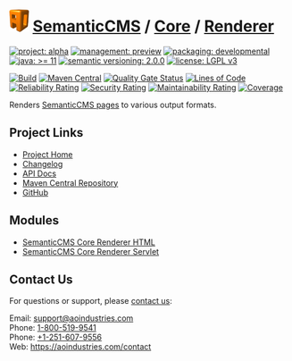 # [<img src="ao-logo.png" alt="AO Logo" width="35" height="40">](https://github.com/ao-apps) [SemanticCMS](https://github.com/ao-apps/semanticcms) / [Core](https://github.com/ao-apps/semanticcms-core) / [Renderer](https://github.com/ao-apps/semanticcms-core-renderer)

[![project: alpha](https://semanticcms.com/ao-badges/project-alpha.svg)](https://aoindustries.com/life-cycle#project-alpha)
[![management: preview](https://semanticcms.com/ao-badges/management-preview.svg)](https://aoindustries.com/life-cycle#management-preview)
[![packaging: developmental](https://semanticcms.com/ao-badges/packaging-developmental.svg)](https://aoindustries.com/life-cycle#packaging-developmental)  
[![java: &gt;= 11](https://semanticcms.com/ao-badges/java-11.svg)](https://docs.oracle.com/en/java/javase/11/docs/api/)
[![semantic versioning: 2.0.0](https://semanticcms.com/ao-badges/semver-2.0.0.svg)](http://semver.org/spec/v2.0.0.html)
[![license: LGPL v3](https://semanticcms.com/ao-badges/license-lgpl-3.0.svg)](https://www.gnu.org/licenses/lgpl-3.0)

[![Build](https://github.com/ao-apps/semanticcms-core-renderer/workflows/Build/badge.svg?branch=master)](https://github.com/ao-apps/semanticcms-core-renderer/actions?query=workflow%3ABuild)
[![Maven Central](https://maven-badges.herokuapp.com/maven-central/com.semanticcms/semanticcms-core-renderer/badge.svg)](https://maven-badges.herokuapp.com/maven-central/com.semanticcms/semanticcms-core-renderer)
[![Quality Gate Status](https://sonarcloud.io/api/project_badges/measure?branch=master&project=com.semanticcms%3Asemanticcms-core-renderer&metric=alert_status)](https://sonarcloud.io/dashboard?branch=master&id=com.semanticcms%3Asemanticcms-core-renderer)
[![Lines of Code](https://sonarcloud.io/api/project_badges/measure?branch=master&project=com.semanticcms%3Asemanticcms-core-renderer&metric=ncloc)](https://sonarcloud.io/component_measures?branch=master&id=com.semanticcms%3Asemanticcms-core-renderer&metric=ncloc)  
[![Reliability Rating](https://sonarcloud.io/api/project_badges/measure?branch=master&project=com.semanticcms%3Asemanticcms-core-renderer&metric=reliability_rating)](https://sonarcloud.io/component_measures?branch=master&id=com.semanticcms%3Asemanticcms-core-renderer&metric=Reliability)
[![Security Rating](https://sonarcloud.io/api/project_badges/measure?branch=master&project=com.semanticcms%3Asemanticcms-core-renderer&metric=security_rating)](https://sonarcloud.io/component_measures?branch=master&id=com.semanticcms%3Asemanticcms-core-renderer&metric=Security)
[![Maintainability Rating](https://sonarcloud.io/api/project_badges/measure?branch=master&project=com.semanticcms%3Asemanticcms-core-renderer&metric=sqale_rating)](https://sonarcloud.io/component_measures?branch=master&id=com.semanticcms%3Asemanticcms-core-renderer&metric=Maintainability)
[![Coverage](https://sonarcloud.io/api/project_badges/measure?branch=master&project=com.semanticcms%3Asemanticcms-core-renderer&metric=coverage)](https://sonarcloud.io/component_measures?branch=master&id=com.semanticcms%3Asemanticcms-core-renderer&metric=Coverage)

Renders [SemanticCMS pages](https://github.com/ao-apps/semanticcms-core-pages) to various output formats.

## Project Links
* [Project Home](https://semanticcms.com/core/renderer/)
* [Changelog](https://semanticcms.com/core/renderer/changelog)
* [API Docs](https://semanticcms.com/core/renderer/apidocs/)
* [Maven Central Repository](https://search.maven.org/artifact/com.semanticcms/semanticcms-core-renderer)
* [GitHub](https://github.com/ao-apps/semanticcms-core-renderer)

## Modules
* [SemanticCMS Core Renderer HTML](https://github.com/ao-apps/semanticcms-core-renderer-html)
* [SemanticCMS Core Renderer Servlet](https://github.com/ao-apps/semanticcms-core-renderer-servlet)

## Contact Us
For questions or support, please [contact us](https://aoindustries.com/contact):

Email: [support@aoindustries.com](mailto:support@aoindustries.com)  
Phone: [1-800-519-9541](tel:1-800-519-9541)  
Phone: [+1-251-607-9556](tel:+1-251-607-9556)  
Web: https://aoindustries.com/contact

